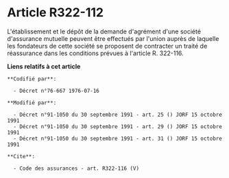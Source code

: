 # Article R322-112

L'établissement et le dépôt de la demande d'agrément d'une société d'assurance mutuelle peuvent être effectués par l'union
auprès de laquelle les fondateurs de cette société se proposent de contracter un traité de réassurance dans les conditions
prévues à l'article R. 322-116.

**Liens relatifs à cet article**

	**Codifié par**:

	  - Décret n°76-667 1976-07-16

	**Modifié par**:

	  - Décret n°91-1050 du 30 septembre 1991 - art. 25 () JORF 15 octobre 1991
	  - Décret n°91-1050 du 30 septembre 1991 - art. 29 () JORF 15 octobre 1991
	  - Décret n°91-1050 du 30 septembre 1991 - art. 31 () JORF 15 octobre 1991

	**Cite**:

	  - Code des assurances - art. R322-116 (V)
